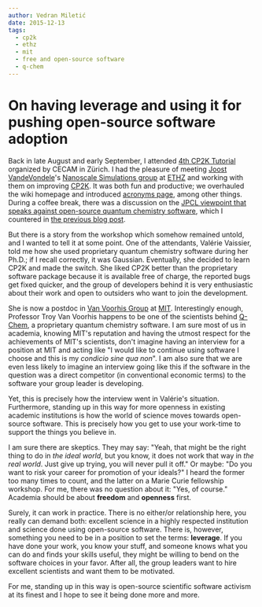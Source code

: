 ```yaml
---
author: Vedran Miletić
date: 2015-12-13
tags:
  - cp2k
  - ethz
  - mit
  - free and open-source software
  - q-chem
---
```


# On having leverage and using it for pushing open-source software adoption

Back in late August and early September, I attended [4th CP2K Tutorial](https://www.cecam.org/workshop-details/480) organized by CECAM in Zürich. I had the pleasure of meeting [Joost VandeVondele](http://www.nanosim.mat.ethz.ch/people/head/vjoost.html)'s [Nanoscale Simulations group](http://www.nanosim.mat.ethz.ch/) at [ETHZ](https://www.ethz.ch/) and working with them on improving [CP2K](https://www.cp2k.org/). It was both fun and productive; we overhauled the wiki homepage and introduced [acronyms page](https://www.cp2k.org/acronyms), among other things. During a coffee break, there was a discussion on the [JPCL viewpoint that speaks against open-source quantum chemistry software](https://pubs.acs.org/doi/abs/10.1021/acs.jpclett.5b01258), which I countered in [the previous blog post](2015-09-14-what-is-the-price-of-open-source-fear-uncertainty-and-doubt.md).

But there is a story from the workshop which somehow remained untold, and I wanted to tell it at some point. One of the attendants, Valérie Vaissier, told me how she used proprietary quantum chemistry software during her Ph.D.; if I recall correctly, it was Gaussian. Eventually, she decided to learn CP2K and made the switch. She liked CP2K better than the proprietary software package because it is available free of charge, the reported bugs get fixed quicker, and the group of developers behind it is very enthusiastic about their work and open to outsiders who want to join the development.

She is now a postdoc in [Van Voorhis Group](https://vanvoorhisgroup.mit.edu/) at [MIT](https://web.mit.edu/). Interestingly enough, Professor Troy Van Voorhis happens to be one of the scientists behind [Q-Chem](https://www.q-chem.com/), a proprietary quantum chemistry software. I am sure most of us in academia, knowing MIT's reputation and having the utmost respect for the achievements of MIT's scientists, don't imagine having an interview for a position at MIT and acting like "I would like to continue using software I choose and this is my *condicio sine qua non*". I am also sure that we are even less likely to imagine an interview going like this if the software in the question was a direct competitor (in conventional economic terms) to the software your group leader is developing.

Yet, this is precisely how the interview went in Valérie's situation. Furthermore, standing up in this way for more openness in existing academic institutions is how the world of science moves towards open-source software. This is precisely how you get to use your work-time to support the things you believe in.

I am sure there are skeptics. They may say: "Yeah, that might be the right thing to do in *the ideal world*, but you know, it does not work that way in *the real world*. Just give up trying, you will never pull it off." Or maybe: "Do you want to risk your career for promotion of your ideals?" I heard the former too many times to count, and the latter on a Marie Curie fellowship workshop. For me, there was no question about it: "Yes, of course." Academia should be about **freedom** and **openness** first.

Surely, it can work in practice. There is no either/or relationship here, you really can demand both: excellent science in a highly respected institution and science done using open-source software. There is, however, something you need to be in a position to set the terms: **leverage**. If you have done your work, you know your stuff, and someone knows what you can do and finds your skills useful, they might be willing to bend on the software choices in your favor. After all, the group leaders want to hire excellent scientists and want them to be motivated.

For me, standing up in this way is open-source scientific software activism at its finest and I hope to see it being done more and more.
